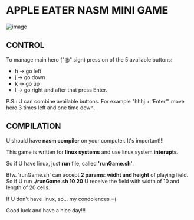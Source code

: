 # APPLE EATER NASM MINI GAME
![image](https://github.com/user-attachments/assets/d12422b5-0666-4e68-9d9f-659277ed46d2)

## CONTROL
To manage main hero ("@" sign) press on of the 5 available buttons:
+ h -> go left 
+ j -> go down
+ k -> go up
+ l -> go right
and after that press Enter.

P.S.: U can combine available buttons. For example "hhhj + 'Enter'" move hero 3 times left and one time down.

## COMPILATION
U should have __nasm compiler__ on your computer. It's important!!!

This game is written for __linux systems__ and use linux system __interupts__.

So if U have linux, just __run__ file, called __'runGame.sh'__.

Btw. 'runGame.sh' can accept __2 params__: __widht and height__ of playing field. So if U run __./runGame.sh 10 20__ U receive the field with width of 10 and length of 20 cells.

If U don't have linux, so... my condolences =(

Good luck and have a nice day!!!
